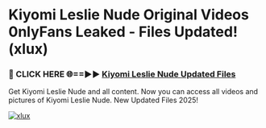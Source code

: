 # Kiyomi Leslie Nude Original Videos 0nlyFans Leaked - Files Updated! (xlux)

<h3>🔴 CLICK HERE 🌐==►► <a href="https://tinyurl.com/52m3yx9h" rel="nofollow">Kiyomi Leslie Nude Updated Files</a></h3>

Get Kiyomi Leslie Nude and all content. Now you can access all videos and pictures of Kiyomi Leslie Nude. New Updated Files 2025!

[![xlux](https://i.imgur.com/TnHtlc8.gif)](https://tinyurl.com/52m3yx9h)
